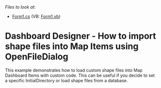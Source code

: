 <!-- default file list -->
*Files to look at*:

* [Form1.cs](./CS/T566254/Form1.cs) (VB: [Form1.vb](./VB/T566254/Form1.vb))
<!-- default file list end -->
# Dashboard Designer - How to import shape files into Map Items using OpenFileDialog


<p>This example demonstrates how to load custom shape files into Map Dashboard Items with custom code. This can be useful if you decide to set a specific InitialDirectory or load shape files from a database.</p>

<br/>


